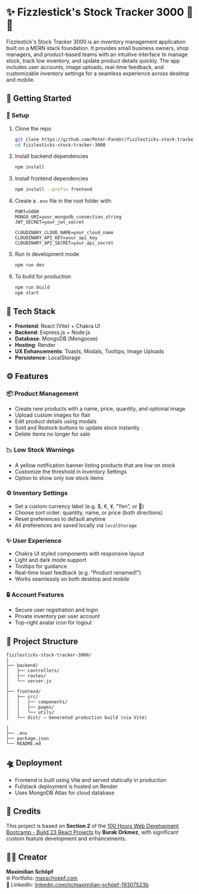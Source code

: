# ✨ Fizzlestick's Stock Tracker 3000 🔮✨

Fizzlestick's Stock Tracker 3000 is an inventory management application built on a MERN stack foundation. It provides small business owners, shop managers, and product-based teams with an intuitive interface to manage stock, track low inventory, and update product details quickly. The app includes user accounts, image uploads, real-time feedback, and customizable inventory settings for a seamless experience across desktop and mobile.


## 🚀 Getting Started

### 📌 Setup

1. Clone the repo  
   ```bash
   git clone https://github.com/Peter-Pander/fizzlesticks-stock-tracker-3000.git
   cd fizzlesticks-stock-tracker-3000
   ```

2. Install backend dependencies  
   ```bash
   npm install
   ```

3. Install frontend dependencies  
   ```bash
   npm install --prefix frontend
   ```

4. Create a `.env` file in the root folder with:
   ```env
   PORT=5000
   MONGO_URI=your_mongodb_connection_string
   JWT_SECRET=your_jwt_secret

   CLOUDINARY_CLOUD_NAME=your_cloud_name
   CLOUDINARY_API_KEY=your_api_key
   CLOUDINARY_API_SECRET=your_api_secret
   ```

5. Run in development mode  
   ```bash
   npm run dev
   ```

6. To build for production  
   ```bash
   npm run build
   npm start
   ```


## 🧰 Tech Stack

- **Frontend**: React (Vite) + Chakra UI
- **Backend**: Express.js + Node.js
- **Database**: MongoDB (Mongoose)
- **Hosting**: Render
- **UX Enhancements**: Toasts, Modals, Tooltips, Image Uploads
- **Persistence**: LocalStorage


## ⚙️ Features

### 📦 Product Management
- Create new products with a name, price, quantity, and optional image
- Upload custom images for flair
- Edit product details using modals
- Sold and Restock buttons to update stock instantly
- Delete items no longer for sale

### 📉 Low Stock Warnings
- A yellow notification banner listing products that are low on stock
- Customize the threshold in Inventory Settings
- Option to show only low stock items

### ⚙️ Inventory Settings
- Set a custom currency label (e.g. $, €, ¥, “Yen”, or 💎)
- Choose sort order: quantity, name, or price (both directions)
- Reset preferences to default anytime
- All preferences are saved locally via `localStorage`

### ✨ User Experience
- Chakra UI styled components with responsive layout
- Light and dark mode support
- Tooltips for guidance
- Real-time toast feedback (e.g. “Product renamed!”)
- Works seamlessly on both desktop and mobile

### 🔒 Account Features
- Secure user registration and login
- Private inventory per user account
- Top-right avatar icon for logout


## 📂 Project Structure

```
fizzlesticks-stock-tracker-3000/
│
├── backend/
│   ├── controllers/
│   ├── routes/
│   └── server.js
│
├── frontend/
│   ├── src/
│   │   ├── components/
│   │   ├── pages/
│   │   └── utils/
│   └── dist/ – Generated production build (via Vite)

│
├── .env
├── package.json
└── README.md
```


## 🛸 Deployment

- Frontend is built using Vite and served statically in production
- Fullstack deployment is hosted on Render
- Uses MongoDB Atlas for cloud database


## 🙏 Credits

This project is based on **Section 2** of the [100 Hours Web Development Bootcamp - Build 23 React Projects](https://www.udemy.com/course/the-web-dev-bootcamp) by **Burak Orkmez**, with significant custom feature development and enhancements.


## 👨‍💻 Creator

**Maximilian Schöpf**  
🌐 Portfolio: [maxschoepf.com](https://maxschoepf.com)  
💼 LinkedIn: [linkedin.com/in/maximilian-schöpf-19307523b](https://www.linkedin.com/in/maximilian-schöpf-19307523b)
